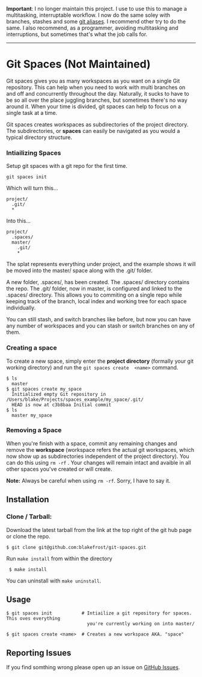 **Important**: I no longer maintain this project. I use to use this to
manage a multitasking, interruptable workflow. I now do the same soley
with branches, stashes and some [git
aliases](https://github.com/blakefrost/dots/blob/master/gitconfig).  I
recommend other try to do the same. I also recommend, as a programmer,
avoiding multitasking and interruptions, but sometimes that's what the
job calls for.

***

# Git Spaces (Not Maintained)

Git spaces gives you as many workspaces as you want on a single Git repository. This can help when you need to work with multi branches on and off and concurrently throughout the day. Naturally, it sucks to have to be so all over the place juggling branches, but sometimes there's no way around it. When your time is divided, git spaces can help to focus on a single task at a time.

Git spaces creates workspaces as subdirectories of the project directory. The subdirectories, or **spaces** can easily be navigated as you would a typical directory structure.

### Intiailizing Spaces

Setup git spaces with a git repo for the first time.

    git spaces init

Which will turn this...

    project/
      .git/
      *

Into this...

    project/
      .spaces/
      master/
        .git/
        *

The splat represents everything under project, and the example shows it will be moved into the master/ space along with the .git/ folder.

A new folder, .spaces/, has been created. The .spaces/ directory contains the repo. The .git/ folder, now in master, is configured and linked to the .spaces/ directory. This allows you to commiting on a single repo while keeping track of the branch, local index and working tree for each space individually.

You can still stash, and switch branches like before, but now you can have any number of workspaces and you can stash or switch branches on any of them.

### Creating a space

To create a new space, simply enter the **project directory** (formally your git working directory) and run the `git spaces create  <name>` command.

    $ ls
      master
    $ git spaces create my_space
      Initialized empty Git repository in /Users/blake/Projects/spaces_example/my_space/.git/
      HEAD is now at c3b8baa Initial commit
    $ ls
      master my_space

### Removing a Space

When you're finish with a space, commit any remaining changes and remove the **workspace** (workspace refers the actual git workspaces, which now show up as subdirectories independent of the project directory). You can do this using `rm -rf` . Your changes will remain intact and avaible in all other spaces you've created or will create.

**Note:** Always be careful when using `rm -rf`. Sorry, I have to say it.

## Installation

### Clone / Tarball:

Download the latest tarball from the link at the top right of the git hub page or clone the repo.

    $ git clone git@github.com:blakefrost/git-spaces.git

Run `make install` from within the directory

     $ make install

You can uninstall with `make uninstall`.

## Usage

    $ git spaces init           # Intiailize a git repository for spaces. This oves everything
                                  you're currently working on into master/

    $ git spaces create <name>  # Creates a new workspace AKA. "space"

## Reporting Issues

If you find somthing wrong please open up an issue on [GitHub Issues](https://github.com/blakefrost/git-spaces/issues).

